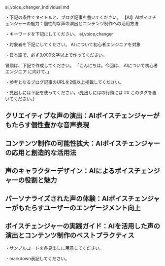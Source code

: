 ai_voice_changer_Individual.md

・下記の条件でタイトルと、ブログ記事を書いてください。
【AI】AIボイスチェンジャーの魅力：個性的な声の演出とコンテンツ制作への活用方法

・キーワードを下記にしてください。
ai,voice,changer

・対象者を下記にしてください。
  AI について初心者エンジニアを対象


・日本語で、必ず3,000文字以上で作ってください。

冒頭は、下記で作成してください。
「こんにちは。今回は、
AIについて初心者エンジニア
に向けて、」

・参考となるブログ記事のURLを2個以上掲載してください。

・見出しには下記を使ってください。(見出しにはの行頭には ## このタグを置いてください。)
## クリエイティブな声の演出：AIボイスチェンジャーがもたらす個性豊かな音声表現
## コンテンツ制作の可能性拡大：AIボイスチェンジャーの応用と創造的な活用法
## 声のキャラクターデザイン：AIによるボイスチェンジャーの役割と魅力
## パーソナライズされた声の体験：AIボイスチェンジャーがもたらすユーザーのエンゲージメント向上
## ボイスチェンジャーの実践ガイド：AIを活用した声の演出とコンテンツ制作のベストプラクティス

・サンプルコードを各見出しに用意してください。

・markdown表記してください。

